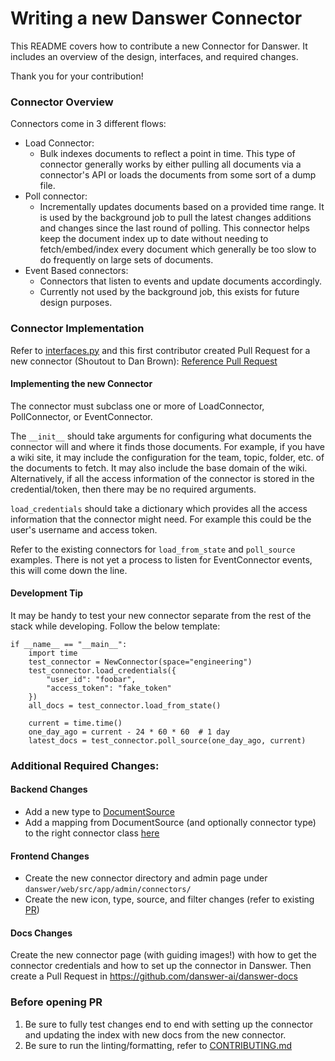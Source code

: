 # Writing a new Danswer Connector
This README covers how to contribute a new Connector for Danswer. It includes an overview of the design, interfaces,
and required changes.

Thank you for your contribution!

### Connector Overview
Connectors come in 3 different flows:
- Load Connector:
  - Bulk indexes documents to reflect a point in time. This type of connector generally works by either pulling all
  documents via a connector's API or loads the documents from some sort of a dump file.
- Poll connector:
  - Incrementally updates documents based on a provided time range. It is used by the background job to pull the latest
  changes additions and changes since the last round of polling. This connector helps keep the document index up to date
  without needing to fetch/embed/index every document which generally be too slow to do frequently on large sets of
  documents.
- Event Based connectors:
  - Connectors that listen to events and update documents accordingly.
  - Currently not used by the background job, this exists for future design purposes.


### Connector Implementation
Refer to [interfaces.py](https://github.com/danswer-ai/danswer/blob/main/backend/danswer/connectors/interfaces.py)
and this first contributor created Pull Request for a new connector (Shoutout to Dan Brown):
[Reference Pull Request](https://github.com/danswer-ai/danswer/pull/139)

#### Implementing the new Connector
The connector must subclass one or more of LoadConnector, PollConnector, or EventConnector.

The `__init__` should take arguments for configuring what documents the connector will and where it finds those
documents. For example, if you have a wiki site, it may include the configuration for the team, topic, folder, etc. of
the documents to fetch. It may also include the base domain of the wiki. Alternatively, if all the access information
of the connector is stored in the credential/token, then there may be no required arguments.

`load_credentials` should take a dictionary which provides all the access information that the connector might need.
For example this could be the user's username and access token.

Refer to the existing connectors for `load_from_state` and `poll_source` examples. There is not yet a process to listen
for EventConnector events, this will come down the line.

#### Development Tip
It may be handy to test your new connector separate from the rest of the stack while developing.
Follow the below template:

```commandline
if __name__ == "__main__":
    import time
    test_connector = NewConnector(space="engineering")
    test_connector.load_credentials({
        "user_id": "foobar",
        "access_token": "fake_token"
    })
    all_docs = test_connector.load_from_state()
    
    current = time.time()
    one_day_ago = current - 24 * 60 * 60  # 1 day
    latest_docs = test_connector.poll_source(one_day_ago, current)
```


### Additional Required Changes:
#### Backend Changes
- Add a new type to
[DocumentSource](https://github.com/danswer-ai/danswer/blob/main/backend/danswer/configs/constants.py#L20)
- Add a mapping from DocumentSource (and optionally connector type) to the right connector class
[here](https://github.com/danswer-ai/danswer/blob/main/backend/danswer/connectors/factory.py#L32)

#### Frontend Changes
- Create the new connector directory and admin page under `danswer/web/src/app/admin/connectors/`
- Create the new icon, type, source, and filter changes
(refer to existing [PR](https://github.com/danswer-ai/danswer/pull/139))

#### Docs Changes
Create the new connector page (with guiding images!) with how to get the connector credentials and how to set up the
connector in Danswer. Then create a Pull Request in https://github.com/danswer-ai/danswer-docs


### Before opening PR
1. Be sure to fully test changes end to end with setting up the connector and updating the index with new docs from the
new connector.
2. Be sure to run the linting/formatting, refer to
[CONTRIBUTING.md](https://github.com/danswer-ai/danswer/blob/main/CONTRIBUTING.md)
